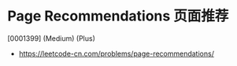 # Page Recommendations 页面推荐

[0001399] (Medium) (Plus)

- https://leetcode-cn.com/problems/page-recommendations/
